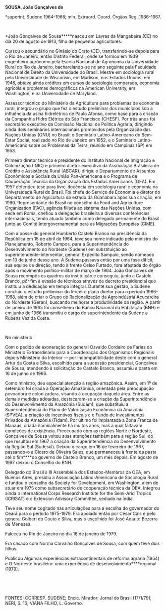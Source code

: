 **SOUSA, João Gonçalves de**

\*superint. Sudene 1964-1966; min. Extraord. Coord. Órgãos Reg.
1966-1967.

 

*João Gonçalves de Sousa*****nasceu em Lavras da Mangabeira (CE) no dia
20 de agosto de 1913, filho de pequenos agricultores.

Cursou o secundário no Ginásio do Crato (CE), transferindo-se depois
para o Rio de Janeiro, então Distrito Federal, onde se formou em 1939
engenheiro agrônomo pela Escola Nacional de Agronomia da Universidade
Rural do Rio de Janeiro, bacharelando-se no ano seguinte pela Faculdade
Nacional de Direito da Universidade do Brasil. Mestre em sociologia
rural pela Universidade de Wisconsin, em Madison, nos Estados Unidos, em
1946, obteve ainda créditos em cursos de sociologia comparada, economia
agrícola e problemas demográficos na American University, em Washington,
e na Universidade de Maryland.

Assessor técnico do Ministério da Agricultura para problemas de economia
rural, integrou o grupo que fez o estudo preliminar dos municípios sob a
influência da usina hidrelétrica de Paulo Afonso, como base para a
criação da Companhia Hidro Elétrica do São Francisco (CHESF). Por três
anos foi secretário executivo da Comissão Nacional de Política Agrária,
dirigindo ainda dois seminários internacionais promovidos pela
Organização das Nações Unidas (ONU) no Brasil: o Seminário
Latino-Americano de Bem-Estar Social, realizado no Rio de Janeiro em
1952, e o Seminário Latino-Americano sobre os Problemas da Terra,
reunido em Campinas (SP) em 1953.

Primeiro diretor técnico e presidente do Instituto Nacional de Imigração
e Colonização (INIC) e primeiro diretor executivo da Associação
Brasileira de Crédito e Assistência Rural (ABCAR), dirigiu o
Departamento de Assuntos Econômicos e Sociais da União Pan-Americana e o
Programa de Cooperação Técnica da Organização dos Estados Americanos
(OEA). Em 1957 defendeu tese para livre-docência em sociologia rural e
economia na Universidade Rural do Brasil. Foi chefe do Serviço de
Economia e diretor do Departamento de Agricultura do estado da Guanabara
após sua criação, em 1960. Representante do Brasil no conselho da Food
and Agriculture Organization (FAO), agência filiada ao sistema das
Nações Unidas, com sede em Roma, chefiou a delegação brasileira a
diversas conferências internacionais, tendo atuado também como delegado
permanente do Brasil junto ao Comitê Intergovernamental para as
Migrações Européias (CIME).

Com a posse do general Humberto Castelo Branco na presidência da
República em 15 de abril de 1964, teve seu nome indicado pelo ministro
do Planejamento, Roberto Campos, para a Superintendência do
Desenvolvimento do Nordeste (Sudene) em substituição ao
superintendente-interventor, general Expedito Sampaio, sendo nomeado em
10 de junho desse ano. A Sudene passava então por uma fase difícil; sua
equipe de direção, tendo à frente Celso Furtado, fora afastada do órgão
após o movimento político-militar de março de 1964. João Gonçalves de
Sousa recompôs os quadros da instituição e conseguiu, junto a Castelo
Branco, pôr fim à evasão de técnicos através de decreto presidencial que
instituiu a dedicação em tempo integral. Durante sua gestão, a Sudene
concluiu o estudo preliminar do terceiro plano diretor para o período
1966-1968, além de criar o Grupo de Racionalização da Agroindústria
Açucareira do Nordeste (Geran), buscando melhorar a produtividade da
região. A partir de janeiro de 1965 foi conselheiro do Banco Nacional da
Habitação (BNH) e em junho de 1966 transmitiu o cargo de superintendente
da Sudene a Rubens Vaz da Costa.

 

No ministério

Com o pedido de exoneração do general Osvaldo Cordeiro de Farias do
Ministério Extraordinário para a Coordenação dos Organismos Regionais
depois Ministério do Interior — por incompatibilidade deste com o
general Artur da Costa e Silva, escolhido para a sucessão presidencial,
Gonçalves de Sousa, atendendo à solicitação de Castelo Branco, assumiu a
pasta em 16 de junho de 1966.

Como ministro, deu especial atenção à região amazônica. Assim, em 1º de
setembro foi criada a Operação Amazônica, orientada pela preocupação
povoadora e colonizadora, visando à ocupação daquela área. Entre as
demais medidas adotadas, destacaram-se a criação da Superintendência do
Desenvolvimento da Amazônia (Sudam), que substituiu a Superintendência
do Plano de Valorização Econômica da Amazônia (SPVEA), a criação de
incentivos fiscais e o Fundo de Investimentos Privados da Amazônia
(Fidam). Por último foi implantada a Zona Franca de Manaus, criada
nominalmente há muitos anos, mas à qual faltavam condições de
existência. Preocupado com as regiões Norte e Nordeste, Gonçalves de
Sousa voltou suas atenções também para a região Sul, do que resultou em
1967 a criação da Superintendência do Desenvolvimento da Região Sul
(Sudesul). Deixou o cargo em 16 de fevereiro de 1967, passando-o a
Cícero de Oliveira Sales, que permaneceu à frente da pasta até o
fim****do governo de Castelo Branco, um mês depois. Em agosto de 1967
deixou o Conselho do BNH.

Delegado do Brasil à III Assembléia dos Estados-Membros da OEA, em
Buenos Aires, presidiu a Associação Latino-Americana de Sociologia Rural
e fundou o conselho da Society for Development, em Washington, além de
atuar em 1975 como subsecretário de cooperação técnica da OEA. Integrou
ainda o International Corps Research Institute for the Semi-Arid Tropics
(ICRISAT) e o Extension Advisory Committee, sediado na Índia.

Teve seu nome cogitado nas articulações para a escolha do governador do
Ceará para o período 1975-1979. Era apoiado então por César Cals e pelo
general Golberi do Couto e Silva, mas o escolhido foi José Adauto
Bezerra de Meneses.

Faleceu no Rio de Janeiro no dia 16 de janeiro de 1979.

Era casado com Norma Carvalho Gonçalves de Sousa, com quem teve dois
filhos.

Publicou Algumas experiências extracontinentais de reforma agrária
(1964) e O Nordeste brasileiro: uma experiência de
desenvolvimento****regional (1979).

 

 

FONTES: CORRESP. SUDENE; Encic. Mirador; Jornal do Brasil (17/1/79);
NÉRI, S. 16; VIANA FILHO, L. Governo.

 
